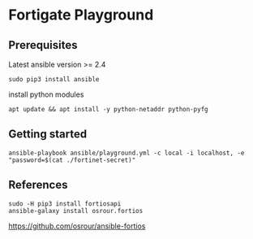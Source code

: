 # Fortigate Playground

## Prerequisites

Latest ansible version >= 2.4

```
sudo pip3 install ansible
```

install python modules

```
apt update && apt install -y python-netaddr python-pyfg
```

## Getting started

```
ansible-playbook ansible/playground.yml -c local -i localhost, -e "password=$(cat ./fortinet-secret)"
```

## References

```
sudo -H pip3 install fortiosapi
ansible-galaxy install osrour.fortios
```

https://github.com/osrour/ansible-fortios
